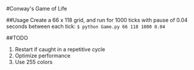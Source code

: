 #Conway's Game of Life

##Usage
Create a 66 x 118 grid, and run for 1000 ticks with pause of 0.04 seconds between each tick:
`$ python Game.py 66 118 1000 0.04`

##TODO
1. Restart if caught in a repetitive cycle
2. Optimize performance
3. Use 255 colors
